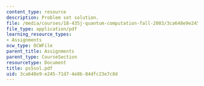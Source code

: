 ```yaml
---
content_type: resource
description: Problem set solution.
file: /media/courses/18-435j-quantum-computation-fall-2003/3ca648e9e24571d74e8b84dfc23e7c8d_ps5sol.pdf
file_type: application/pdf
learning_resource_types:
- Assignments
ocw_type: OCWFile
parent_title: Assignments
parent_type: CourseSection
resourcetype: Document
title: ps5sol.pdf
uid: 3ca648e9-e245-71d7-4e8b-84dfc23e7c8d
---
```

